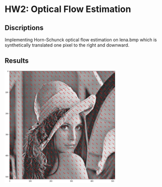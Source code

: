 # HW2: Optical Flow Estimation
## Discriptions
Implementing Horn-Schunck optical flow estimation on lena.bmp which is synthetically translated one pixel to the right and downward.   
## Results
<img src="https://github.com/r09921135/acv/blob/master/hw2/result.JPG" width="360" height="360" />
